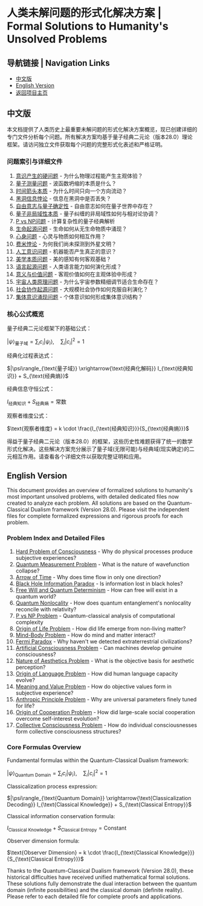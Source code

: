 # 人类未解问题的形式化解决方案 | Formal Solutions to Humanity's Unsolved Problems

## 导航链接 | Navigation Links
- [中文版](#中文版)
- [English Version](#english-version)
- [返回项目主页](../README.md)

## 中文版

本文档提供了人类历史上最重要未解问题的形式化解决方案概览，现已创建详细的专门文件分析每个问题。所有解决方案均基于量子经典二元论（版本28.0）理论框架。请访问独立文件获取每个问题的完整形式化表述和严格证明。

### 问题索引与详细文件

1. [意识产生的硬问题](unsolved_problems/consciousness_hard_problem.md) - 为什么物理过程能产生主观体验？
2. [量子测量问题](unsolved_problems/quantum_measurement_problem.md) - 波函数坍缩的本质是什么？
3. [时间箭头本质](unsolved_problems/arrow_of_time.md) - 为什么时间只向一个方向流动？
4. [黑洞信息悖论](unsolved_problems/black_hole_information_paradox.md) - 信息在黑洞中是否丢失？
5. [自由意志与量子确定性](unsolved_problems/free_will_determinism.md) - 自由意志如何在量子世界中存在？
6. [量子非局域性本质](unsolved_problems/quantum_nonlocality.md) - 量子纠缠的非局域性如何与相对论协调？
7. [P vs NP问题](unsolved_problems/p_vs_np.md) - 计算复杂性的量子经典解析
8. [生命起源问题](unsolved_problems/origin_of_life.md) - 生命如何从无生命物质中涌现？
9. [心身问题](unsolved_problems/mind_body_problem.md) - 心灵与物质如何相互作用？
10. [费米悖论](unsolved_problems/fermi_paradox.md) - 为何我们尚未探测到外星文明？
11. [人工意识问题](unsolved_problems/artificial_consciousness.md) - 机器能否产生真正的意识？
12. [美学本质问题](unsolved_problems/nature_of_aesthetics.md) - 美的感知有何客观基础？
13. [语言起源问题](unsolved_problems/origin_of_language.md) - 人类语言能力如何演化形成？
14. [意义与价值问题](unsolved_problems/meaning_value_problem.md) - 客观价值如何在主观体验中形成？
15. [宇宙人类原理问题](unsolved_problems/anthropic_principle.md) - 为什么宇宙参数精细调节适合生命存在？
16. [社会协作起源问题](unsolved_problems/origin_of_cooperation.md) - 大规模社会协作如何克服自利演化？
17. [集体意识涌现问题](unsolved_problems/collective_consciousness.md) - 个体意识如何形成集体意识结构？

### 核心公式概览

量子经典二元论框架下的基础公式：

$`|\psi\rangle_{\text{量子域}} = \sum_i c_i|\psi_i\rangle, \quad \sum_i |c_i|^2=1`$

经典化过程表达式：

$`|\psi\rangle_{\text{量子域}} \xrightarrow{\text{经典化解码}} I_{\text{经典知识}} + S_{\text{经典熵}}`$

经典信息守恒公式：

$`I_{\text{经典知识}} + S_{\text{经典熵}} = \text{常数}`$

观察者维度公式：

$`\text{观察者维度} = k \cdot \frac{I_{\text{经典知识}}}{S_{\text{经典熵}}}`$

得益于量子经典二元论（版本28.0）的框架，这些历史性难题获得了统一的数学形式化解决。这些解决方案充分展示了量子域(无限可能)与经典域(现实确定)的二元相互作用。请查看各个详细文件以获取完整证明和应用。

## English Version

This document provides an overview of formalized solutions to humanity's most important unsolved problems, with detailed dedicated files now created to analyze each problem. All solutions are based on the Quantum-Classical Dualism framework (Version 28.0). Please visit the independent files for complete formalized expressions and rigorous proofs for each problem.

### Problem Index and Detailed Files

1. [Hard Problem of Consciousness](unsolved_problems/consciousness_hard_problem.md) - Why do physical processes produce subjective experiences?
2. [Quantum Measurement Problem](unsolved_problems/quantum_measurement_problem.md) - What is the nature of wavefunction collapse?
3. [Arrow of Time](unsolved_problems/arrow_of_time.md) - Why does time flow in only one direction?
4. [Black Hole Information Paradox](unsolved_problems/black_hole_information_paradox.md) - Is information lost in black holes?
5. [Free Will and Quantum Determinism](unsolved_problems/free_will_determinism.md) - How can free will exist in a quantum world?
6. [Quantum Nonlocality](unsolved_problems/quantum_nonlocality.md) - How does quantum entanglement's nonlocality reconcile with relativity?
7. [P vs NP Problem](unsolved_problems/p_vs_np.md) - Quantum-classical analysis of computational complexity
8. [Origin of Life Problem](unsolved_problems/origin_of_life.md) - How did life emerge from non-living matter?
9. [Mind-Body Problem](unsolved_problems/mind_body_problem.md) - How do mind and matter interact?
10. [Fermi Paradox](unsolved_problems/fermi_paradox.md) - Why haven't we detected extraterrestrial civilizations?
11. [Artificial Consciousness Problem](unsolved_problems/artificial_consciousness.md) - Can machines develop genuine consciousness?
12. [Nature of Aesthetics Problem](unsolved_problems/nature_of_aesthetics.md) - What is the objective basis for aesthetic perception?
13. [Origin of Language Problem](unsolved_problems/origin_of_language.md) - How did human language capacity evolve?
14. [Meaning and Value Problem](unsolved_problems/meaning_value_problem.md) - How do objective values form in subjective experience?
15. [Anthropic Principle Problem](unsolved_problems/anthropic_principle.md) - Why are universal parameters finely tuned for life?
16. [Origin of Cooperation Problem](unsolved_problems/origin_of_cooperation.md) - How did large-scale social cooperation overcome self-interest evolution?
17. [Collective Consciousness Problem](unsolved_problems/collective_consciousness.md) - How do individual consciousnesses form collective consciousness structures?

### Core Formulas Overview

Fundamental formulas within the Quantum-Classical Dualism framework:

$`|\psi\rangle_{\text{Quantum Domain}} = \sum_i c_i|\psi_i\rangle, \quad \sum_i |c_i|^2=1`$

Classicalization process expression:

$`|\psi\rangle_{\text{Quantum Domain}} \xrightarrow{\text{Classicalization Decoding}} I_{\text{Classical Knowledge}} + S_{\text{Classical Entropy}}`$

Classical information conservation formula:

$`I_{\text{Classical Knowledge}} + S_{\text{Classical Entropy}} = \text{Constant}`$

Observer dimension formula:

$`\text{Observer Dimension} = k \cdot \frac{I_{\text{Classical Knowledge}}}{S_{\text{Classical Entropy}}}`$

Thanks to the Quantum-Classical Dualism framework (Version 28.0), these historical difficulties have received unified mathematical formal solutions. These solutions fully demonstrate the dual interaction between the quantum domain (infinite possibilities) and the classical domain (definite reality). Please refer to each detailed file for complete proofs and applications. 